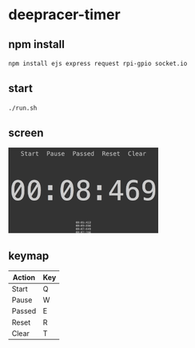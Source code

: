 # deepracer-timer

## npm install

```bash
npm install ejs express request rpi-gpio socket.io
```

## start

```bash
./run.sh
```

## screen

<img src="images/screen.png" alt="screen" width="300" height="171">

## keymap

| Action | Key |
| ------ | --- |
| Start  |  Q  |
| Pause  |  W  |
| Passed |  E  |
| Reset  |  R  |
| Clear  |  T  |
